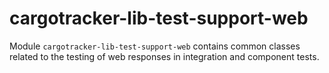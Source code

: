 # cargotracker-lib-test-support-web

Module `cargotracker-lib-test-support-web` contains common classes related to the testing of web responses in integration and component tests.
